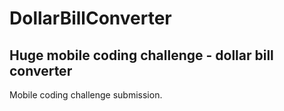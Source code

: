 # DollarBillConverter

## Huge mobile coding challenge - dollar bill converter

Mobile coding challenge submission.
